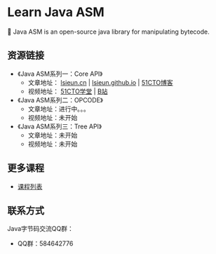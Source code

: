 # Learn Java ASM

:bug: Java ASM is an open-source java library for manipulating bytecode.

## 资源链接

- 《Java ASM系列一：Core API》
  - 文章地址： [lsieun.cn](https://lsieun.cn/java/asm/java-asm-season-01.html) | [lsieun.github.io](https://lsieun.github.io/java/asm/java-asm-season-01.html) | [51CTO博客](https://blog.51cto.com/lsieun/2924583)
  - 视频地址： [51CTO学堂](https://edu.51cto.com/course/28517.html) | [B站](https://space.bilibili.com/1321054247/channel/detail?cid=189917)
- 《Java ASM系列二：OPCODE》
  - 文章地址：进行中。。。
  - 视频地址：未开始
- 《Java ASM系列三：Tree API》
    - 文章地址：未开始
    - 视频地址：未开始

## 更多课程

- [课程列表](https://edu.51cto.com/lecturer/9210464.html)

## 联系方式

Java字节码交流QQ群：

- QQ群：584642776
